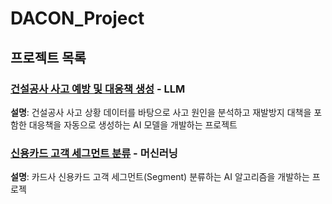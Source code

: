 # DACON_Project

## 프로젝트 목록

### [건설공사 사고 예방 및 대응책 생성](./SmokeNation/) - LLM
**설명**: 건설공사 사고 상황 데이터를 바탕으로 사고 원인을 분석하고 재발방지 대책을 포함한 대응책을 자동으로 생성하는 AI 모델을 개발하는 프로젝트 

### [신용카드 고객 세그먼트 분류](./DACON_Client_Segment) - 머신러닝
**설명**:  카드사 신용카드 고객 세그먼트(Segment) 분류하는 AI 알고리즘을 개발하는 프로젝
